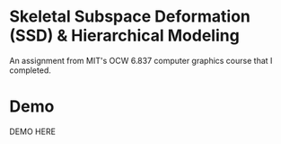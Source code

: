 # Skeletal Subspace Deformation (SSD) & Hierarchical Modeling

An assignment from MIT's OCW 6.837 computer graphics course that I completed.

# Demo

DEMO HERE